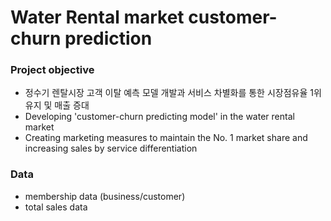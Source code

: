 # Water Rental market customer-churn prediction

### Project objective 
- 정수기 렌탈시장 고객 이탈 예측 모델 개발과 서비스 차별화를 통한 시장점유율 1위 유지 및 매출 증대
- Developing 'customer-churn predicting model' in the water rental market
- Creating marketing measures to maintain the No. 1 market share and increasing sales by service differentiation  

### Data
- membership data (business/customer)
- total sales data 
